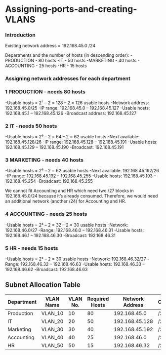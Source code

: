# Assigning-ports-and-creating-VLANS
### Introduction
Existing network address = 192.168.45.0 /24

Departments and the number of hosts (in descending order):
-PRODUCTION - 80 hosts
-IT - 50 hosts
-MARKETING - 40 hosts
-ACCOUNTING - 25 hosts
-HR - 15 hosts

### Assigning network addresses for each department
### 1 PRODUCTION - needs 80 hosts
-Usable hosts = 2⁷ – 2 = 128 – 2 = 126 usable hosts
-Network address: 192.168.45.0/25
-IP range: 192.168.45.0 – 192.168.45.127
-Usable hosts: 192.168.45.1 – 192.168.45.126
-Broadcast address: 192.168.45.127

### 2 IT - needs 50 hosts
-Usable hosts = 2⁶ – 2 = 64 – 2 = 62 usable hosts
-Next available: 192.168.45.128/26
-IP range: 192.168.45.128 – 192.168.45.191
-Usable hosts: 192.168.45.129 – 192.168.45.190
-Broadcast: 192.168.45.191

### 3 MARKETING - needs 40 hosts
-Usable hosts = 2⁶ – 2 = 62 usable hosts
-Next available: 192.168.45.192/26
-IP range: 192.168.45.192 – 192.168.45.255
-Usable hosts: 192.168.45.193 – 192.168.45.254
-Broadcast: 192.168.45.255

We cannot fit Accounting and HR which need two /27 blocks in 192.168.45.0/24 because it’s already consumed. Therefore, we would need an additional network (another /24) for Accounting and HR.

### 4 ACCOUNTING - needs 25 hosts
-Usable hosts = 2⁵ – 2 = 32 – 2 = 30 usable hosts
-Network: 192.168.46.0/27
-Range: 192.168.46.0 – 192.168.46.31
-Usable hosts: 192.168.46.1 – 192.168.46.30
-Broadcast: 192.168.46.31

### 5 HR - needs 15 hosts
-Usable hosts = 2⁵ – 2 = 30 usable hosts
-Network: 192.168.46.32/27
-Range: 192.168.46.32 – 192.168.46.63
-Usable hosts: 192.168.46.33 – 192.168.46.62
-Broadcast: 192.168.46.63

## Subnet Allocation Table

| Department  | VLAN Name   | VLAN No. | Required Hosts | Network Address | CIDR | Subnet Mask       |
|-------------|-------------|----------|----------------|-----------------|------|-------------------|
| Production  | VLAN_10     | 10       | 80             | 192.168.45.0    | /25  | 255.255.255.128   |
| IT          | VLAN_20     | 20       | 50             | 192.168.45.128  | /26  | 255.255.255.192   |
| Marketing   | VLAN_30     | 30       | 40             | 192.168.45.192  | /26  | 255.255.255.192   |
| Accounting  | VLAN_40     | 40       | 25             | 192.168.46.0    | /27  | 255.255.255.224   |
| HR          | VLAN_50     | 50       | 15             | 192.168.46.32   | /27  | 255.255.255.224   |


